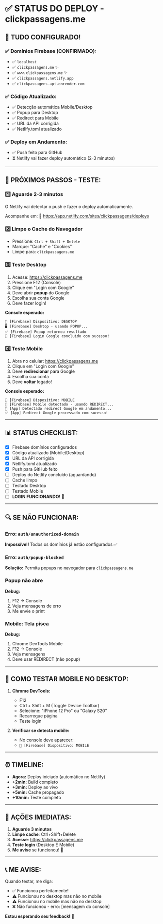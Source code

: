 # ✅ STATUS DO DEPLOY - clickpassagens.me

## 🎉 TUDO CONFIGURADO!

### ✅ Domínios Firebase (CONFIRMADO):
- ✅ `localhost`
- ✅ `clickpassagens.me` ✨
- ✅ `www.clickpassagens.me` ✨
- ✅ `clickpassagens.netlify.app`
- ✅ `clickpassagens-api.onrender.com`

### ✅ Código Atualizado:
- ✅ Detecção automática Mobile/Desktop
- ✅ Popup para Desktop
- ✅ Redirect para Mobile
- ✅ URL da API corrigida
- ✅ Netlify.toml atualizado

### ✅ Deploy em Andamento:
- ✅ Push feito para GitHub
- ⏳ Netlify vai fazer deploy automático (2-3 minutos)

---

## 🧪 PRÓXIMOS PASSOS - TESTE:

### 1️⃣ **Aguarde 2-3 minutos**
O Netlify vai detectar o push e fazer o deploy automaticamente.

Acompanhe em:
🔗 https://app.netlify.com/sites/clickpassagens/deploys

### 2️⃣ **Limpe o Cache do Navegador**
- Pressione: `Ctrl + Shift + Delete`
- Marque: "Cache" e "Cookies"
- Limpe para: `clickpassagens.me`

### 3️⃣ **Teste Desktop**
1. Acesse: https://clickpassagens.me
2. Pressione F12 (Console)
3. Clique em "Login com Google"
4. Deve abrir **popup** do Google
5. Escolha sua conta Google
6. Deve fazer login!

**Console esperado:**
```
📱 [Firebase] Dispositivo: DESKTOP
🖥️ [Firebase] Desktop - usando POPUP...
✅ [Firebase] Popup retornou resultado
🎉 [Firebase] Login Google concluído com sucesso!
```

### 4️⃣ **Teste Mobile**
1. Abra no celular: https://clickpassagens.me
2. Clique em "Login com Google"
3. Deve **redirecionar** para Google
4. Escolha sua conta
5. Deve **voltar** logado!

**Console esperado:**
```
📱 [Firebase] Dispositivo: MOBILE
📱 [Firebase] Mobile detectado - usando REDIRECT...
🔄 [App] Detectado redirect Google em andamento...
✅ [App] Redirect Google processado com sucesso!
```

---

## 📊 STATUS CHECKLIST:

- [x] Firebase domínios configurados
- [x] Código atualizado (Mobile/Desktop)
- [x] URL da API corrigida
- [x] Netlify.toml atualizado
- [x] Push para GitHub feito
- [ ] Deploy do Netlify concluído (aguardando)
- [ ] Cache limpo
- [ ] Testado Desktop
- [ ] Testado Mobile
- [ ] **LOGIN FUNCIONANDO!** 🎉

---

## 🔍 SE NÃO FUNCIONAR:

### Erro: `auth/unauthorized-domain`
**Impossível!** Todos os domínios já estão configurados ✅

### Erro: `auth/popup-blocked`
**Solução:** Permita popups no navegador para `clickpassagens.me`

### Popup não abre
**Debug:**
1. F12 → Console
2. Veja mensagens de erro
3. Me envie o print

### Mobile: Tela pisca
**Debug:**
1. Chrome DevTools Mobile
2. F12 → Console
3. Veja mensagens
4. Deve usar REDIRECT (não popup)

---

## 📱 COMO TESTAR MOBILE NO DESKTOP:

1. **Chrome DevTools:**
   - F12
   - Ctrl + Shift + M (Toggle Device Toolbar)
   - Selecione: "iPhone 12 Pro" ou "Galaxy S20"
   - Recarregue página
   - Teste login

2. **Verificar se detecta mobile:**
   - No console deve aparecer:
   - `📱 [Firebase] Dispositivo: MOBILE`

---

## ⏰ TIMELINE:

- **Agora:** Deploy iniciado (automático no Netlify)
- **+2min:** Build completo
- **+3min:** Deploy ao vivo
- **+5min:** Cache propagado
- **+10min:** Teste completo

---

## 🎯 AÇÕES IMEDIATAS:

1. **Aguarde 3 minutos**
2. **Limpe cache**: Ctrl+Shift+Delete
3. **Acesse**: https://clickpassagens.me
4. **Teste login** (Desktop E Mobile)
5. **Me avise** se funcionou! 🚀

---

## 📞 ME AVISE:

Quando testar, me diga:
- ✅ Funcionou perfeitamente!
- ⚠️ Funcionou no desktop mas não no mobile
- ⚠️ Funcionou no mobile mas não no desktop
- ❌ Não funcionou - erro: [mensagem do console]

**Estou esperando seu feedback! 🎉**
